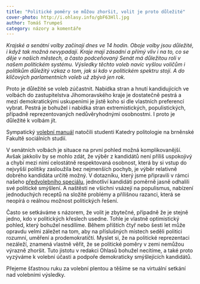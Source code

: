 ```yaml
---
title: "Politické poměry se můžou zhoršit, volit je proto důležité"
cover-photo: http://i.ohlasy.info/gbF63Hll.jpg
author: Tomáš Trumpeš
category: názory a komentáře
---
```


*Krajské a senátní volby začínají dnes ve 14 hodin. Oboje volby jsou důležité, i když tak možná nevypadají. Kraje mají zásadní a přímý vliv i na to, co se děje v našich městech, a často podceňovaný Senát má důležitou roli v našem politickém systému. Výsledky těchto voleb navíc vyšlou voličům i politikům důležitý vzkaz o tom, jak si kdo v politickém spektru stojí. A do klíčových parlamentních voleb už zbývá jen rok.*

Proto je důležité se voleb zúčastnit. Nabídka stran a hnutí kandidujících ve volbách do zastupitelstva Jihomoravského kraje je dostatečně pestrá a mezi demokratickými uskupeními je jistě koho si dle vlastních preferencí vybrat. Pestrá je bohužel i nabídka stran extremistických, populistických, případně reprezentovaných nedůvěryhodnými osobnostmi. I proto je důležité k volbám jít.

Sympatický [volební manuál](https://www.youtube.com/watch?v=sw_O4ZYh1t0) natočili studenti Katedry politologie na brněnské Fakultě sociálních studií.

V senátních volbách je situace na první pohled možná komplikovanější. Avšak jakkoliv by se mohlo zdát, že výběr z kandidátů není příliš uspokojivý a chybí mezi nimi celostátně respektovaná osobnost, která by si vstup do nejvyšší politiky zasloužila bez nejmenších pochyb, je výběr relativně dobrého kandidáta určitě možný. V dotazníku, který jsme připravili v rámci našeho [předvolebního speciálu](http://ohlasy.info/special/volby2016/), jednotliví kandidáti poměrně jasně odhalili své politické smýšlení. A naštěstí ne všichni vsázejí na populismus, nabízení jednoduchých receptů na složité problémy a přílišnou razanci, která se neopírá o reálnou možnost politických řešení. 

Často se setkáváme s názorem, že volit je zbytečné, případně že je stejně jedno, kdo v politických křeslech usedne. Tohle je vlastně optimistický pohled, který bohužel nesdílíme. Během příštích čtyř nebo šesti let může opravdu velmi záležet na tom, aby na příslušných místech seděli politici rozumní, uměření a prodemokratičtí. Myslet si, že na politické reprezentaci nezáleží, znamená vlastně věřit, že se politické poměry v zemi nemůžou výrazně zhoršit. Tuto jistotu v redakci Ohlasů bohužel necítíme, a také proto vyzýváme k volební účasti a podpoře demokraticky smýšlejících kandidátů.

Přejeme šťastnou ruku za volební plentou a těšíme se na virtuální setkání nad volebními výsledky.

